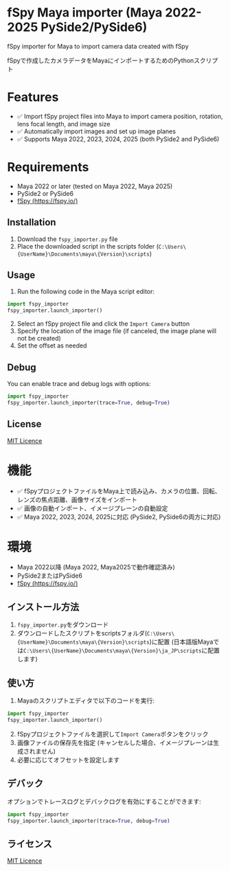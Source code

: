 # fSpy Maya importer (Maya 2022-2025 PySide2/PySide6)
fSpy importer for Maya to import camera data created with fSpy

fSpyで作成したカメラデータをMayaにインポートするためのPythonスクリプト

# Features
- ✅ Import fSpy project files into Maya to import camera position, rotation, lens focal length, and image size
- ✅ Automatically import images and set up image planes
- ✅ Supports Maya 2022, 2023, 2024, 2025 (both PySide2 and PySide6)

# Requirements
- Maya 2022 or later (tested on Maya 2022, Maya 2025)
- PySide2 or PySide6
- [fSpy (https://fspy.io/)](https://fspy.io/)

## Installation
1. Download the `fspy_importer.py` file
2. Place the downloaded script in the scripts folder (`C:\Users\{UserName}\Documents\maya\{Version}\scripts`)

## Usage
1. Run the following code in the Maya script editor:
```python
import fspy_importer
fspy_importer.launch_importer()
```
2. Select an fSpy project file and click the `Import Camera` button
3. Specify the location of the image file (if canceled, the image plane will not be created)
4. Set the offset as needed

## Debug
You can enable trace and debug logs with options:
```python
import fspy_importer
fspy_importer.launch_importer(trace=True, debug=True) 
```

## License
[MIT Licence](LICENCE.md)


# 機能
- ✅ fSpyプロジェクトファイルをMaya上で読み込み、カメラの位置、回転、レンズの焦点距離、画像サイズをインポート
- ✅ 画像の自動インポート、イメージプレーンの自動設定
- ✅ Maya 2022, 2023, 2024, 2025に対応 (PySide2, PySide6の両方に対応)

# 環境
- Maya 2022以降 (Maya 2022, Maya2025で動作確認済み)
- PySide2またはPySide6
- [fSpy (https://fspy.io/)](https://fspy.io/)

## インストール方法
1. `fspy_importer.py`をダウンロード
2. ダウンロードしたスクリプトをscriptsフォルダ(`C:\Users\{UserName}\Documents\maya\{Version}\scripts`)に配置
(日本語版Mayaでは`C:\Users\{UserName}\Documents\maya\{Version}\ja_JP\scripts`に配置します)

## 使い方
1. Mayaのスクリプトエディタで以下のコードを実行:
```python
import fspy_importer
fspy_importer.launch_importer()
```
2. fSpyプロジェクトファイルを選択して`Import Camera`ボタンをクリック
3. 画像ファイルの保存先を指定 (キャンセルした場合、イメージプレーンは生成されません)
4. 必要に応じてオフセットを設定します

## デバック
オプションでトレースログとデバックログを有効にすることができます:
```python
import fspy_importer
fspy_importer.launch_importer(trace=True, debug=True) 
```

## ライセンス
[MIT Licence](LICENCE.md)
